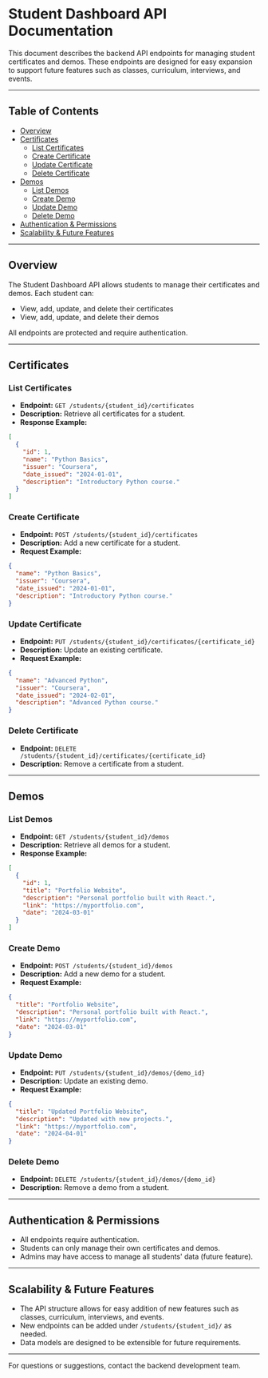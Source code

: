 # Student Dashboard API Documentation

This document describes the backend API endpoints for managing student certificates and demos. These endpoints are designed for easy expansion to support future features such as classes, curriculum, interviews, and events.

---

## Table of Contents

- [Overview](#overview)
- [Certificates](#certificates)
  - [List Certificates](#list-certificates)
  - [Create Certificate](#create-certificate)
  - [Update Certificate](#update-certificate)
  - [Delete Certificate](#delete-certificate)
- [Demos](#demos)
  - [List Demos](#list-demos)
  - [Create Demo](#create-demo)
  - [Update Demo](#update-demo)
  - [Delete Demo](#delete-demo)
- [Authentication & Permissions](#authentication--permissions)
- [Scalability & Future Features](#scalability--future-features)

---

## Overview

The Student Dashboard API allows students to manage their certificates and demos. Each student can:

- View, add, update, and delete their certificates
- View, add, update, and delete their demos

All endpoints are protected and require authentication.

---

## Certificates

### List Certificates

- **Endpoint:** `GET /students/{student_id}/certificates`
- **Description:** Retrieve all certificates for a student.
- **Response Example:**

```json
[
  {
    "id": 1,
    "name": "Python Basics",
    "issuer": "Coursera",
    "date_issued": "2024-01-01",
    "description": "Introductory Python course."
  }
]
```

### Create Certificate

- **Endpoint:** `POST /students/{student_id}/certificates`
- **Description:** Add a new certificate for a student.
- **Request Example:**

```json
{
  "name": "Python Basics",
  "issuer": "Coursera",
  "date_issued": "2024-01-01",
  "description": "Introductory Python course."
}
```

### Update Certificate

- **Endpoint:** `PUT /students/{student_id}/certificates/{certificate_id}`
- **Description:** Update an existing certificate.
- **Request Example:**

```json
{
  "name": "Advanced Python",
  "issuer": "Coursera",
  "date_issued": "2024-02-01",
  "description": "Advanced Python course."
}
```

### Delete Certificate

- **Endpoint:** `DELETE /students/{student_id}/certificates/{certificate_id}`
- **Description:** Remove a certificate from a student.

---

## Demos

### List Demos

- **Endpoint:** `GET /students/{student_id}/demos`
- **Description:** Retrieve all demos for a student.
- **Response Example:**

```json
[
  {
    "id": 1,
    "title": "Portfolio Website",
    "description": "Personal portfolio built with React.",
    "link": "https://myportfolio.com",
    "date": "2024-03-01"
  }
]
```

### Create Demo

- **Endpoint:** `POST /students/{student_id}/demos`
- **Description:** Add a new demo for a student.
- **Request Example:**

```json
{
  "title": "Portfolio Website",
  "description": "Personal portfolio built with React.",
  "link": "https://myportfolio.com",
  "date": "2024-03-01"
}
```

### Update Demo

- **Endpoint:** `PUT /students/{student_id}/demos/{demo_id}`
- **Description:** Update an existing demo.
- **Request Example:**

```json
{
  "title": "Updated Portfolio Website",
  "description": "Updated with new projects.",
  "link": "https://myportfolio.com",
  "date": "2024-04-01"
}
```

### Delete Demo

- **Endpoint:** `DELETE /students/{student_id}/demos/{demo_id}`
- **Description:** Remove a demo from a student.

---

## Authentication & Permissions

- All endpoints require authentication.
- Students can only manage their own certificates and demos.
- Admins may have access to manage all students' data (future feature).

---

## Scalability & Future Features

- The API structure allows for easy addition of new features such as classes, curriculum, interviews, and events.
- New endpoints can be added under `/students/{student_id}/` as needed.
- Data models are designed to be extensible for future requirements.

---

For questions or suggestions, contact the backend development team.
